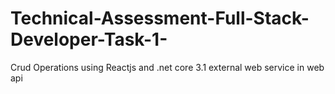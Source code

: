 # Technical-Assessment-Full-Stack-Developer-Task-1-
Crud Operations using Reactjs and .net core 3.1 external web service in web api
